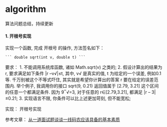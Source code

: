 # algorithm
算法问题总结，持续更新


#### 1. 开根号实现
实现一个函数, 完成 开根号 的操作, 方法签名如下：

	``` double sqrt(int v, double t) ```

要求：
	1. 不能调用系统库函数, 诸如 Math.sqrt(v) 之类的;
	2. 假设计算出的结果为 r, 要求满足如下条件 |r –v√|≤t, 其中, v√ 是真实的值, t 为给定的一个误差, 例如0.1等. 千万别被这个不等式吓住, 其实就是希望你计算出的答案 r 要在给定的误差范围内. 举个例子, 我调用你的接口 sqrt(9, 0.21) 返回值属于 [2.79, 3.21] 这个区间的任意一个都满足条件. 因为 9‾√=3, 对于任意的 r∈[2.79,3.21], 都满足 |r – 3| ≤0.21;
	3. 实现语言不限, 你条件可以比上述更加苛刻, 但不能宽松;


实现： 开根号实现


参考文章： [从一道面试题谈谈一线码农应该具备的基本素质](http://blog.jobbole.com/109249/)
